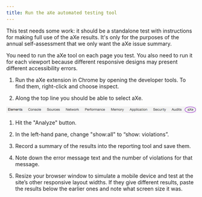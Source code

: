 ```yaml
---
title: Run the aXe automated testing tool 
---
```


<div class="ed">This test needs some work: it should be a standalone test with instructions for making full use of the aXe results. It's only for the purposes of the annual self-assessment that we only want the aXe issue summary.</div> 


You need to run the aXe tool on each page you test. You also need to run it for each viewport because different responsive designs may present different accessibility errors.

1. Run the aXe extension in Chrome by opening the developer tools. To find them, right-click and choose inspect.

2. Along the top line you should be able to select aXe.

![Screenshot showing location of aXe extension in Chrome](img/aXe-button.jpg) 

1. Hit the "Analyze" button.

2. In the left-hand pane, change "show:all" to “show: violations”.

3. Record a summary of the results into the reporting tool and save them. 

4. Note down the error message text and the number of violations for that message.

5. Resize your browser window to simulate a mobile device and test at the site’s other responsive layout widths. If they give different results, paste the results below the earlier ones and note what screen size it was.
